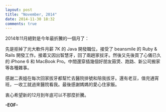 ```yaml
---
layout: post
title: "November, 2014"
date: 2014-11-30 18:32
comments: true
---
```


2014年11月絕對是今年最折騰的一個月了：

先是拒掉了光大軟件月薪 7K 的 Java 開發職位，接受了 beansmile 的 Ruby & Rails 開發工作。接着又因出智慧牙，回了兩趟家拔牙。然後又先後買了心儀已久的 iPhone 6 和 MacBook Pro。中間還穿插幾個好朋友箍煲、跑路、新公司搬家等各種雜事。

感謝二表姐在每次回家拔牙都幫忙去醫院排號和陪我拔牙。還有老豆，值完通宵班，一收工就過來醫院看我。最後感謝媽媽的愛心住家飯。

衷心希望新的12月到年底可以不那麼折騰。

**-EOF-**
